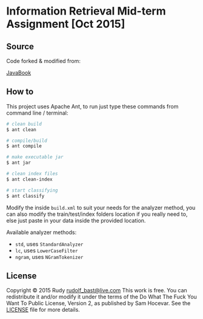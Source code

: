 # Information Retrieval Mid-term Assignment [Oct 2015]

## Source

Code forked & modified from:

[JavaBook](https://github.com/colloquial/javabook)

## How to

This project uses Apache Ant, to run just type these commands from command line / terminal:

```bash
# clean build
$ ant clean

# compile/build
$ ant compile

# make executable jar
$ ant jar

# clean index files
$ ant clean-index

# start classifying
$ ant classify
```

Modify the <property> inside `build.xml` to suit your needs for the analyzer method, you can also modify the train/test/index folders location if you really need to, else just paste in your data inside the provided location.

Available analyzer methods:

- `std`, uses `StandardAnalyzer`
- `lc`, uses `LowerCaseFilter`
- `ngram`, uses `NGramTokenizer`

## License

Copyright © 2015 Rudy <rudolf_bast@live.com>
This work is free. You can redistribute it and/or modify it under the
terms of the Do What The Fuck You Want To Public License, Version 2,
as published by Sam Hocevar. See the [LICENSE](/LICENSE.md) file for more details.
